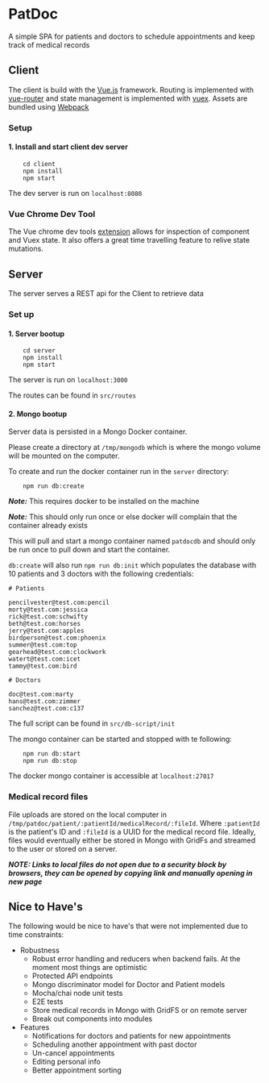 # PatDoc

A simple SPA for patients and doctors to schedule appointments and
keep track of medical records

## Client

The client is build with the [Vue.js](https://vuejs.org/) framework.
Routing is implemented with [vue-router](https://router.vuejs.org/en/) and state management is implemented
with [vuex](https://vuex.vuejs.org/en/).  Assets are bundled using [Webpack](https://webpack.github.io/)

### Setup

#### 1. Install and start client dev server

```
    cd client
    npm install
    npm start
```

The dev server is run on `localhost:8080`

### Vue Chrome Dev Tool

The Vue chrome dev tools [extension](https://chrome.google.com/webstore/detail/vuejs-devtools/nhdogjmejiglipccpnnnanhbledajbpd?hl=en)
allows for inspection of component and Vuex state.  It also
offers a great time travelling feature to relive state mutations.

## Server

The server serves a REST api for the Client to retrieve data

### Set up

#### 1. Server bootup

```
    cd server
    npm install
    npm start
```

The server is run on `localhost:3000`

The routes can be found in `src/routes`

#### 2. Mongo bootup

Server data is persisted in a Mongo Docker container.

Please create a directory at `/tmp/mongodb` which is where the mongo
volume will be mounted on the computer.

To create and run the docker container run in the `server` directory:

```
    npm run db:create
```

***Note:*** This requires docker to be installed on the machine

***Note:*** This should only run once or else docker will complain that the
container already exists

This will pull and start a mongo container named `patdocdb` and should
only be run once to pull down and start the container.

`db:create` will also run `npm run db:init` which populates the database with 10 patients and
3 doctors with the following credentials:

```
# Patients

pencilvester@test.com:pencil
morty@test.com:jessica
rick@test.com:schwifty
beth@test.com:horses
jerry@test.com:apples
birdperson@test.com:phoenix
summer@test.com:top
gearhead@test.com:clockwork
watert@test.com:icet
tammy@test.com:bird

# Doctors

doc@test.com:marty
hans@test.com:zimmer
sanchez@test.com:c137

```

The full script can be found in `src/db-script/init`

The mongo container can be started and stopped with te following:

```
    npm run db:start
    npm run db:stop
```

The docker mongo container is accessible at `localhost:27017`

### Medical record files

File uploads are stored on the local computer in `/tmp/patdoc/patient/:patientId/medicalRecord/:fileId`.
Where `:patientId` is the patient's ID and `:fileId` is a UUID for the medical record file.
Ideally, files would eventually either be stored in Mongo with GridFs and streamed
to the user or stored on a server.

***NOTE: Links to local files do not open due to a security block by browsers,
they can be opened by copying link and manually opening in new page***

## Nice to Have's

The following would be nice to have's that were not implemented
due to time constraints:

* Robustness
    * Robust error handling and reducers when backend fails. At the moment most things are optimistic
    * Protected API endpoints
    * Mongo discriminator model for Doctor and Patient models
    * Mocha/chai node unit tests
    * E2E tests
    * Store medical records in Mongo with GridFS or on remote server
    * Break out components into modules
* Features
    * Notifications for doctors and patients for new appointments
    * Scheduling another appointment with past doctor
    * Un-cancel appointments
    * Editing personal info
    * Better appointment sorting